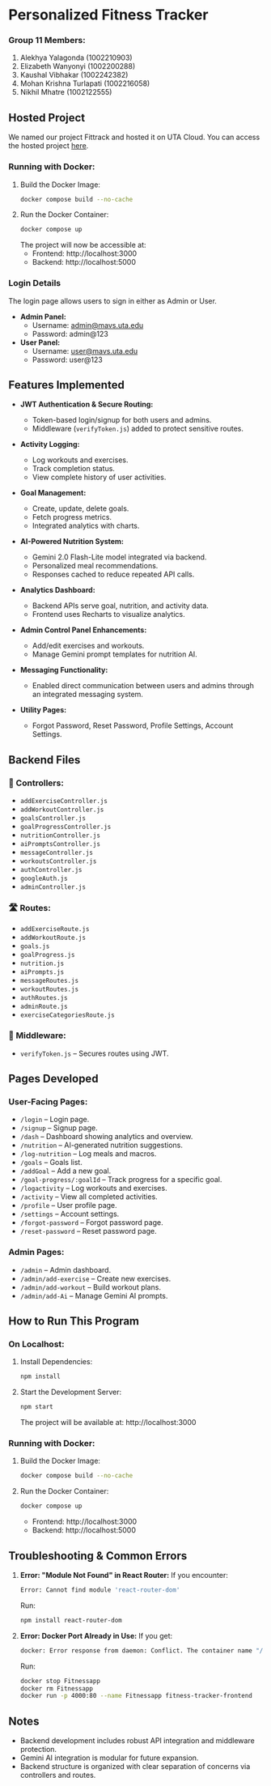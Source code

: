 # Personalized Fitness Tracker

### Group 11 Members:

1. Alekhya Yalagonda (1002210903)
2. Elizabeth Wanyonyi (1002200288)
3. Kaushal Vibhakar (1002242382)
4. Mohan Krishna Turlapati (1002216058)
5. Nikhil Mhatre (1002122555)

## Hosted Project

We named our project Fittrack and hosted it on UTA Cloud. You can access the hosted project [here](https://knv2382.uta.cloud/).

### Running with Docker:

1. Build the Docker Image:
   ```bash
   docker compose build --no-cache
   ```
2. Run the Docker Container:
   ```bash
   docker compose up
   ```
   The project will now be accessible at:
   - Frontend: http://localhost:3000
   - Backend: http://localhost:5000

### Login Details

The login page allows users to sign in either as Admin or User.

- **Admin Panel:**
  - Username: admin@mavs.uta.edu
  - Password: admin@123
- **User Panel:**
  - Username: user@mavs.uta.edu
  - Password: user@123

## Features Implemented

- **JWT Authentication & Secure Routing:**

  - Token-based login/signup for both users and admins.
  - Middleware (`verifyToken.js`) added to protect sensitive routes.

- **Activity Logging:**

  - Log workouts and exercises.
  - Track completion status.
  - View complete history of user activities.

- **Goal Management:**

  - Create, update, delete goals.
  - Fetch progress metrics.
  - Integrated analytics with charts.

- **AI-Powered Nutrition System:**

  - Gemini 2.0 Flash-Lite model integrated via backend.
  - Personalized meal recommendations.
  - Responses cached to reduce repeated API calls.

- **Analytics Dashboard:**

  - Backend APIs serve goal, nutrition, and activity data.
  - Frontend uses Recharts to visualize analytics.

- **Admin Control Panel Enhancements:**

  - Add/edit exercises and workouts.
  - Manage Gemini prompt templates for nutrition AI.

- **Messaging Functionality:**

  - Enabled direct communication between users and admins through an integrated messaging system.

- **Utility Pages:**
  - Forgot Password, Reset Password, Profile Settings, Account Settings.

## Backend Files

### 📁 Controllers:

- `addExerciseController.js`
- `addWorkoutController.js`
- `goalsController.js`
- `goalProgressController.js`
- `nutritionController.js`
- `aiPromptsController.js`
- `messageController.js`
- `workoutsController.js`
- `authController.js`
- `googleAuth.js`
- `adminController.js`

### 🛣️ Routes:

- `addExerciseRoute.js`
- `addWorkoutRoute.js`
- `goals.js`
- `goalProgress.js`
- `nutrition.js`
- `aiPrompts.js`
- `messageRoutes.js`
- `workoutRoutes.js`
- `authRoutes.js`
- `adminRoute.js`
- `exerciseCategoriesRoute.js`

### 🧩 Middleware:

- `verifyToken.js` – Secures routes using JWT.

## Pages Developed

### User-Facing Pages:

- `/login` – Login page.
- `/signup` – Signup page.
- `/dash` – Dashboard showing analytics and overview.
- `/nutrition` – AI-generated nutrition suggestions.
- `/log-nutrition` – Log meals and macros.
- `/goals` – Goals list.
- `/addGoal` – Add a new goal.
- `/goal-progress/:goalId` – Track progress for a specific goal.
- `/logactivity` – Log workouts and exercises.
- `/activity` – View all completed activities.
- `/profile` – User profile page.
- `/settings` – Account settings.
- `/forgot-password` – Forgot password page.
- `/reset-password` – Reset password page.

### Admin Pages:

- `/admin` – Admin dashboard.
- `/admin/add-exercise` – Create new exercises.
- `/admin/add-workout` – Build workout plans.
- `/admin/add-Ai` – Manage Gemini AI prompts.

## How to Run This Program

### On Localhost:

1. Install Dependencies:
   ```bash
   npm install
   ```
2. Start the Development Server:
   ```bash
   npm start
   ```
   The project will be available at: http://localhost:3000

### Running with Docker:

1. Build the Docker Image:
   ```bash
   docker compose build --no-cache
   ```
2. Run the Docker Container:
   ```bash
   docker compose up
   ```
   - Frontend: http://localhost:3000
   - Backend: http://localhost:5000

## Troubleshooting & Common Errors

1. **Error: "Module Not Found" in React Router:**
   If you encounter:

   ```bash
   Error: Cannot find module 'react-router-dom'
   ```

   Run:

   ```bash
   npm install react-router-dom
   ```

2. **Error: Docker Port Already in Use:**
   If you get:
   ```bash
   docker: Error response from daemon: Conflict. The container name "/Fitnessapp" is already in use
   ```
   Run:
   ```bash
   docker stop Fitnessapp
   docker rm Fitnessapp
   docker run -p 4000:80 --name Fitnessapp fitness-tracker-frontend
   ```

## Notes

- Backend development includes robust API integration and middleware protection.
- Gemini AI integration is modular for future expansion.
- Backend structure is organized with clear separation of concerns via controllers and routes.
